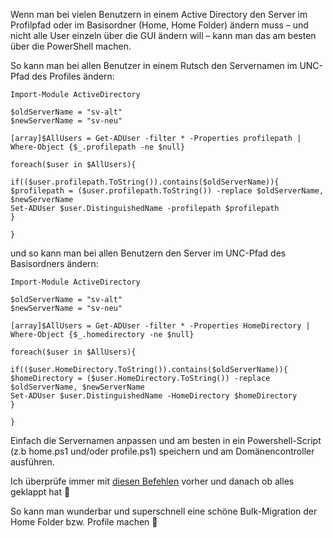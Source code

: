 Wenn man bei vielen Benutzern in einem Active Directory den Server im Profilpfad oder im Basisordner (Home, Home Folder) ändern muss – und nicht alle User einzeln über die GUI ändern will – kann man das am besten über die PowerShell machen.

So kann man bei allen Benutzer in einem Rutsch den Servernamen im UNC-Pfad des Profiles ändern:

```console
Import-Module ActiveDirectory

$oldServerName = "sv-alt"
$newServerName = "sv-neu"

[array]$AllUsers = Get-ADUser -filter * -Properties profilepath | Where-Object {$_.profilepath -ne $null}

foreach($user in $AllUsers){

if(($user.profilepath.ToString()).contains($oldServerName)){
$profilepath = ($user.profilepath.ToString()) -replace $oldServerName, $newServerName
Set-ADUser $user.DistinguishedName -profilepath $profilepath
}

}
```
und so kann man bei allen Benutzern den Server im UNC-Pfad des Basisordners ändern:

```console
Import-Module ActiveDirectory
 
$oldServerName = "sv-alt"
$newServerName = "sv-neu"
 
[array]$AllUsers = Get-ADUser -filter * -Properties HomeDirectory | Where-Object {$_.homedirectory -ne $null}
 
foreach($user in $AllUsers){
 
if(($user.HomeDirectory.ToString()).contains($oldServerName)){
$homeDirectory = ($user.HomeDirectory.ToString()) -replace $oldServerName, $newServerName
Set-ADUser $user.DistinguishedName -HomeDirectory $homeDirectory
}
 
}
```

Einfach die Servernamen anpassen und am besten in ein Powershell-Script (z.b home.ps1 und/oder profile.ps1) speichern und am Domänencontroller ausführen.

Ich überprüfe immer mit [diesen Befehlen]( https://github.com/friedlandreas/Guides/blob/main/ActiveDirectory/Profileinstellungen%20von%20ActiveDirectory-Benutzern%20anzeigen.md) vorher und danach ob alles geklappt hat 🙂


So kann man wunderbar und superschnell eine schöne Bulk-Migration der Home Folder bzw. Profile machen 🙂

